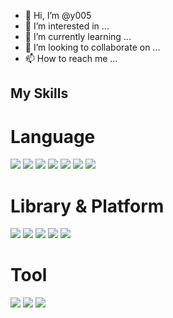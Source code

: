 - 👋 Hi, I’m @y005
- 👀 I’m interested in ...
- 🌱 I’m currently learning ...
- 💞️ I’m looking to collaborate on ...
- 📫 How to reach me ...

## My Skills

# Language
<img src="https://img.shields.io/badge/C-A8B9CC?style=flat-square&logo=C&logoColor=white"/>
<img src="https://img.shields.io/badge/Cplusplus-00599C?style=flat-square&logo=Cplusplus&logoColor=black"/>
<img src="https://img.shields.io/badge/.Net-512BD4?style=flat-square&logo=.Net&logoColor=black"/>
<img src="https://img.shields.io/badge/Python-3776AB?style=flat-square&logo=Python&logoColor=black"/>
<img src="https://img.shields.io/badge/Html5-E34F26?style=flat-square&logo=Html5&logoColor=black"/>
<img src="https://img.shields.io/badge/Javascript-F7DF1E?style=flat-square&logo=Javascript&logoColor=black"/>
<img src="https://img.shields.io/badge/Css3-1572B6?style=flat-square&logo=Css3&logoColor=black"/>

# Library & Platform 
<img src="https://img.shields.io/badge/Flask-FFFFFF?style=flat-square&logo=Flask&logoColor=black"/>
<img src="https://img.shields.io/badge/Selenium-43B02A?style=flat-square&logo=Selenium&logoColor=white"/>
<img src="https://img.shields.io/badge/Pandas-150458?style=flat-square&logo=Pandas&logoColor=white"/>
<img src="https://img.shields.io/badge/Unity-FFFFFF?style=flat-square&logo=Unity&logoColor=black"/>
<img src="https://img.shields.io/badge/Oracle-F80000?style=flat-square&logo=Oracle&logoColor=white"/>

# Tool
<img src="https://img.shields.io/badge/amazonaws-232F3E?style=flat-square&logo=amazonaws&logoColor=yellow"/>
<img src="https://img.shields.io/badge/Git-F05032?style=flat-square&logo=Git&logoColor=white"/>
<img src="https://img.shields.io/badge/Notion-FFFFFF?style=flat-square&logo=Notion&logoColor=black"/>
